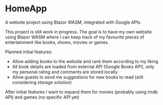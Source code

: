 # HomeApp
A website project using Blazor WASM, integrated with Google APIs

This project is still work in progress. 
The goal is to have my own website using Blazor WASM where I can keep track of my favourite pieces of entertainment like books, shows, movies or games.

Planned initial features:
- Allow adding books to the website and rank them according to my liking
- All book details are loaded from external API (Google Books API), only my personal rating and comments are stored locally
- Allow guests to send me suggestions for new books to read (still considering storage solution)

After initial features I want to expand them for movies (probably using imdb API) and games (no specific API yet)
